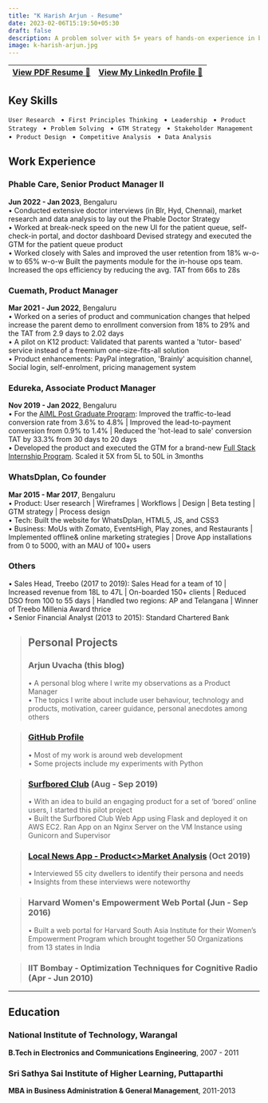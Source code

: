 ```yaml
---
title: "K Harish Arjun - Resume"
date: 2023-02-06T15:19:50+05:30
draft: false
description: A problem solver with 5+ years of hands-on experience in building technology products. Expertise in designing product & GTM strategy, launching new products & scaling them from scratch. I use a user-centric approach & display hustle to deliver things, with analytical, design, communication, stakeholder management and leadership skills.
image: k-harish-arjun.jpg
---
```


| [**View PDF Resume** 📄](https://drive.google.com/file/d/1anplBC3gS62t-aAaFjwAJd-qH78INWJm/view?usp=share_link) | [**View My LinkedIn Profile** 🔗](https://www.linkedin.com/in/harisharjun)|
| --- | --- |

## **Key Skills**
`User Research` &nbsp; • &nbsp;`First Principles Thinking` &nbsp; • &nbsp;`Leadership` &nbsp; • &nbsp;`Product Strategy` &nbsp; • &nbsp;`Problem Solving` &nbsp; • &nbsp;`GTM Strategy` &nbsp; • &nbsp;`Stakeholder Management` &nbsp; • &nbsp;`Product Design` &nbsp; • &nbsp;`Competitive Analysis` &nbsp; • &nbsp;`Data Analysis`

## Work Experience
### **Phable Care**, Senior Product Manager II
**Jun 2022 - Jan 2023**, Bengaluru\
• Conducted extensive doctor interviews (in Blr, Hyd, Chennai), market research and data analysis to lay out the Phable Doctor Strategy\
• Worked at break-neck speed on the new UI for the patient queue, self-check-in portal, and doctor dashboard Devised strategy and executed the GTM for the patient queue product\
• Worked closely with Sales and improved the user retention from 18% w-o-w to 65% w-o-w Built the payments module for the in-house ops team. Increased the ops efficiency by reducing the avg. TAT from 66s to 28s

### **Cuemath**, Product Manager
**Mar 2021 - Jun 2022**, Bengaluru\
• Worked on a series of product and communication changes that helped increase the parent demo to enrollment conversion from 18% to 29% and the TAT from 2.9 days to 2.02 days\
• A pilot on K12 product: Validated that parents wanted a 'tutor- based' service instead of a freemium one-size-fits-all solution\
• Product enhancements: PayPal integration, 'Brainly' acquisition channel, Social login, self-enrolment, pricing management system

### **Edureka**, Associate Product Manager
**Nov 2019 - Jan 2022**, Bengaluru\
• For the [AIML Post Graduate Program](https://www.edureka.co/executive-programs/machine-learning-and-ai): Improved the traffic-to-lead conversion rate from 3.6% to 4.8% | Improved the lead-to-payment conversion from 0.9% to 1.4% | Reduced the 'hot-lead to sale' conversion TAT by 33.3% from 30 days to 20 days\
• Developed the product and executed the GTM for a brand-new [Full Stack Internship Program](https://www.edureka.co/internship/full-stack-web-development). Scaled it 5X from 5L to 50L in 3months

### **WhatsDplan**, Co founder
**Mar 2015 - Mar 2017**, Bengaluru\
• Product: User research | Wireframes | Workflows | Design | Beta testing | GTM strategy | Process design\
• Tech: Built the website for WhatsDplan, HTML5, JS, and CSS3\
• Business: MoUs with Zomato, EventsHigh, Play zones, and Restaurants | Implemented offline& online marketing strategies | Drove App installations from 0 to 5000, with an MAU of 100+ users

### **Others**
• Sales Head, Treebo (2017 to 2019): Sales Head for a team of 10 | Increased revenue from 18L to 47L | On-boarded 150+ clients | Reduced DSO from 100 to 55 days | Handled two regions: AP and Telangana | Winner of Treebo Millenia Award thrice\
• Senior Financial Analyst (2013 to 2015): Standard Chartered Bank

> ## Personal Projects
> ### Arjun Uvacha (this blog)
> • A personal blog where I write my observations as a Product Manager\
> • The topics I write about include user behaviour, technology and products, motivation, career guidance, personal anecdotes among others

> ### [GitHub Profile](https://github.com/harisharjun)
> • Most of my work is around web development\
> • Some projects include my experiments with Python

> ### [Surfbored Club](https://github.com/harisharjun/surfbored) (Aug - Sep 2019)
> • With an idea to build an engaging product for a set of ‘bored’ online users, I started this pilot project\
> • Built the Surfbored Club Web App using Flask and deployed it on AWS EC2. Ran App on an Nginx Server on the VM Instance using Gunicorn and Supervisor

> ### [Local News App - Product<>Market Analysis](https://www.linkedin.com/posts/harisharjun_product-feature-prioritization-for-a-local-activity-6604326215979491328-gHdd/) (Oct 2019)
> • Interviewed 55 city dwellers to identify their persona and needs\
> • Insights from these interviews were noteworthy

> ### Harvard Women's Empowerment Web Portal (Jun - Sep 2016)
> • Built a web portal for Harvard South Asia Institute for their Women’s Empowerment Program which brought together 50 Organizations from 13 states in India

> ### IIT Bombay - Optimization Techniques for Cognitive Radio (Apr - Jun 2010)

---

## Education
### National Institute of Technology, Warangal
**B.Tech in Electronics and Communications Engineering**, 2007 - 2011
### Sri Sathya Sai Institute of Higher Learning, Puttaparthi
**MBA in Business Administration & General Management**, 2011-2013

